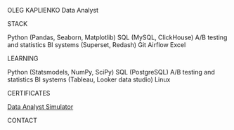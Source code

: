 OLEG KAPLIENKO
Data Analyst

STACK

Python (Pandas, Seaborn, Matplotlib)
SQL (MySQL, ClickHouse)
A/B testing and statistics
BI systems (Superset, Redash)
Git
Airflow
Excel

LEARNING

Python (Statsmodels, NumPy, SciPy)
SQL (PostgreSQL)
A/B testing and statistics
BI systems (Tableau, Looker data studio)
Linux

CERTIFICATES

[Data Analyst Simulator](https://lab.karpov.courses/certificate/3f4910d2-f746-4339-9090-d13d2a7b0396/en/)

CONTACT


<!--
**okappa78/okappa78** is a ✨ _special_ ✨ repository because its `README.md` (this file) appears on your GitHub profile.

Here are some ideas to get you started:

- 🔭 I’m currently working on ...
- 🌱 I’m currently learning ...
- 👯 I’m looking to collaborate on ...
- 🤔 I’m looking for help with ...
- 💬 Ask me about ...
- 📫 How to reach me: ...
- 😄 Pronouns: ...
- ⚡ Fun fact: ...
-->
